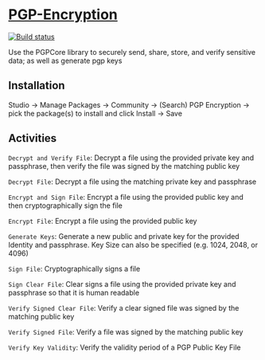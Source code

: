 # [PGP-Encryption](https://marketplace.uipath.com/listings/pgp-encryption)
[![Build status](https://ci.appveyor.com/api/projects/status/tylwaifrkwt4ip0h/branch/main?svg=true)](https://ci.appveyor.com/project/k2zinger/pgp-encryption/branch/main)



Use the PGPCore library to securely send, share, store, and verify sensitive data; as well as generate pgp keys


## Installation
Studio -> Manage Packages -> Community -> (Search) PGP Encryption -> pick the package(s) to install and click Install -> Save

## Activities
`Decrypt and Verify File`: Decrypt a file using the provided private key and passphrase, then verify the file was signed by the matching public key

`Decrypt File`: Decrypt a file using the matching private key and passphrase

`Encrypt and Sign File`: Encrypt a file using the provided public key and then cryptographically sign the file

`Encrypt File`: Encrypt a file using the provided public key

`Generate Keys`: Generate a new public and private key for the provided Identity and passphrase.  Key Size can also be specified (e.g. 1024, 2048, or 4096)

`Sign File`: Cryptographically signs a file

`Sign Clear File`: Clear signs a file using the provided private key and passphrase so that it is human readable

`Verify Signed Clear File`: Verify a clear signed file was signed by the matching public key

`Verify Signed File`: Verify a file was signed by the matching public key

`Verify Key Validity`: Verify the validity period of a PGP Public Key File